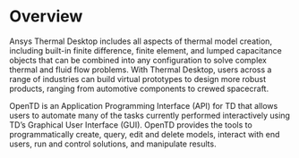 # Overview

Ansys Thermal Desktop includes all aspects of thermal model creation, including built-in finite difference, finite element, and lumped capacitance objects that can be combined into any configuration to solve complex thermal and fluid flow problems. With Thermal Desktop, users across a range of industries can build virtual prototypes to design more robust products, ranging from automotive components to crewed spacecraft.

OpenTD is an Application Programming Interface (API) for TD that allows users to automate many of the tasks currently performed interactively using TD’s Graphical User Interface (GUI). OpenTD provides the tools to programmatically create, query, edit and delete models, interact with end users, run and control solutions, and manipulate results.